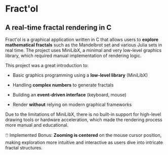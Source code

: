 # Fract'ol
## A real-time fractal rendering in C

Fract'ol is a graphical application written in C that allows users to **explore mathematical fractals** such as the Mandelbrot set and various Julia sets in real time. The project uses MiniLibX, a minimal and very low-level graphics library, which required manual implementation of rendering logic.

This project was a great introduction to:

- Basic graphics programming using a **low-level library** (MiniLibX)

- Handling **complex numbers** to generate fractals

- Building an **event-driven interface** (keyboard, mouse)

- Render **without** relying on modern graphical frameworks

Due to the limitations of MiniLibX, there is no built-in support for high-level drawing tools or hardware acceleration, which made the rendering process more manual and educational.

🖱️ Implemented Bonus:
**Zooming is centered** on the mouse cursor position, making exploration more intuitive and interactive as users dive into intricate fractal structures.
